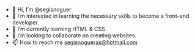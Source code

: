 - 👋 Hi, I’m @segisnoguer
- 👀 I’m interested in learning the necessary skills to become a front-end developer. 
- 🌱 I’m currently learning HTML & CSS
- 💞️ I’m looking to collaborate on creating websites. 
- 📫 How to reach me segisnogueras@hotmail.com

<!---
segisnoguer/segisnoguer is a ✨ special ✨ repository because its `README.md` (this file) appears on your GitHub profile.
You can click the Preview link to take a look at your changes.
--->
